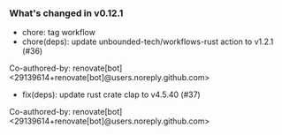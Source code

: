 ### What's changed in v0.12.1

* chore: tag workflow
* chore(deps): update unbounded-tech/workflows-rust action to v1.2.1 (#36)

Co-authored-by: renovate[bot] <29139614+renovate[bot]@users.noreply.github.com>
* fix(deps): update rust crate clap to v4.5.40 (#37)

Co-authored-by: renovate[bot] <29139614+renovate[bot]@users.noreply.github.com>
